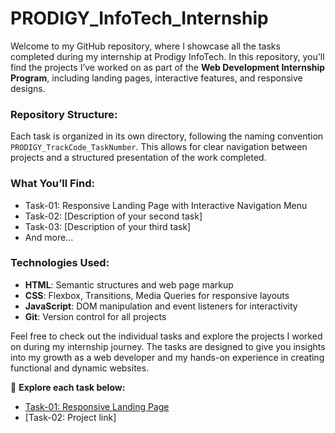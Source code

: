# PRODIGY_InfoTech_Internship

Welcome to my GitHub repository, where I showcase all the tasks completed during my internship at Prodigy InfoTech. In this repository, you'll find the projects I’ve worked on as part of the **Web Development Internship Program**, including landing pages, interactive features, and responsive designs.

### Repository Structure:

Each task is organized in its own directory, following the naming convention `PRODIGY_TrackCode_TaskNumber`. This allows for clear navigation between projects and a structured presentation of the work completed.

### What You’ll Find:
- Task-01: Responsive Landing Page with Interactive Navigation Menu  
- Task-02: [Description of your second task]  
- Task-03: [Description of your third task]  
- And more...

### Technologies Used:
- **HTML**: Semantic structures and web page markup
- **CSS**: Flexbox, Transitions, Media Queries for responsive layouts
- **JavaScript**: DOM manipulation and event listeners for interactivity
- **Git**: Version control for all projects

Feel free to check out the individual tasks and explore the projects I worked on during my internship journey. The tasks are designed to give you insights into my growth as a web developer and my hands-on experience in creating functional and dynamic websites.

🔗 **Explore each task below:**
- [Task-01: Responsive Landing Page](https://github.com/your-username/PRODIGY_WD_Task01)
- [Task-02: Project link]
